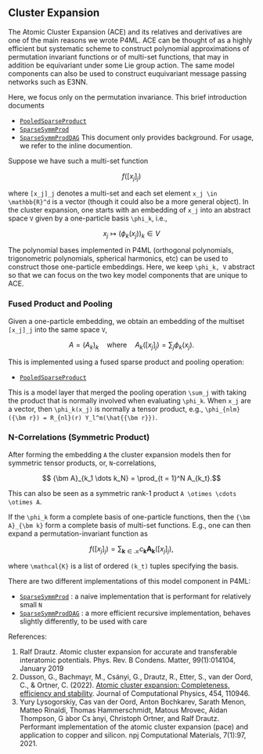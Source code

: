 ## Cluster Expansion

The Atomic Cluster Expansion (ACE) and its relatives and derivatives are one of the main reasons we wrote P4ML. 
ACE can be thought of as a highly efficient but systematic scheme to construct polynomial approximations of permutation invariant functions or of multi-set functions, that may in addition be equivariant under some Lie group action. The same model components can also be used to construct euquivariant message passing networks such as E3NN. 

Here, we focus only on the permutation invariance. This brief introduction documents 
- [`PooledSparseProduct`](@ref)
- [`SparseSymmProd`](@ref)
- [`SparseSymmProdDAG`](@ref) 
This document only provides background. For usage, we refer to the inline documention. 



Suppose we have such a multi-set function
```math 
    f( [x_j]_j )
```
where ``[x_j]_j`` denotes a multi-set and each set element ``x_j \in \mathbb{R}^d`` is a vector (though it could also be a more general object). In the cluster expansion, one starts with an embedding of ``x_j`` into an abstract space ``V`` given by a one-particle basis ``\phi_k``, i.e., 
```math 
    x_j \mapsto (\phi_k(x_j))_k \in V
```
The polynomial bases implemented in P4ML (orthogonal polynomials, trigonometric polynomials, spherical harmonics, etc) can be used to construct those one-particle embeddings. Here, we keep ``\phi_k, V`` abstract so that we can focus on the two key model components that are unique to ACE. 

### Fused Product and Pooling

Given a one-particle embedding, we obtain an embedding of the multiset ``[x_j]_j`` into the same space ``V``, 
```math
   A = (A_k)_k \quad \text{where} \quad 
   A_k( [x_j]_j ) = \sum_j \phi_k(x_j).
```
This is implemented using a fused sparse product and pooling operation:
- [`PooledSparseProduct`](@ref)

This is a model layer that merged the pooling operation ``\sum_j`` with taking the product that is normally involved when evaluating ``\phi_k``. When ``x_j`` are a vector, then ``\phi_k(x_j)`` is normally a tensor product, e.g., ``\phi_{nlm}({\bm r}) = R_{nl}(r) Y_l^m(\hat{{\bm r}})``. 

### N-Correlations (Symmetric Product)

After forming the embedding ``A`` the cluster expansion models then for symmetric tensor products, or, ``N``-correlations, 
```math
   {\bm A}_{k_1 \dots k_N} = \prod_{t = 1}^N A_{k_t}.
```
This can also be seen as a symmetric rank-1 product ``A \otimes \cdots \otimes A``. 

If the ``\phi_k`` form a complete basis of one-particle functions, then the ``{\bm A}_{\bm k}`` form a complete basis of multi-set functions. E.g., one can then expand a permutation-invariant function as 
```math
   f([x_j]_j) = \sum_{\bm k \in \mathcal{K}} c_{\bm k} {\bm A}_{\bm k}([x_j]_j),
```
where ``\mathcal{K}`` is a list of ordered ``(k_t)`` tuples specifying the basis. 

There are two different implementations of this model component in P4ML: 
- [`SparseSymmProd`](@ref) : a naive implementation that is performant for relatively small ``N``
- [`SparseSymmProdDAG`](@ref) : a more efficient recursive implementation, behaves slightly differently, to be used with care




References:
1. Ralf Drautz. Atomic cluster expansion for accurate and transferable interatomic potentials. Phys. Rev. B Condens. Matter, 99(1):014104, January 2019
2. Dusson, G., Bachmayr, M., Csányi, G., Drautz, R., Etter, S., van der Oord, C., & Ortner, C. (2022). [Atomic cluster expansion: Completeness, efficiency and stability](https://arxiv.org/pdf/1911.03550.pdf). Journal of Computational Physics, 454, 110946.
3. Yury Lysogorskiy, Cas van der Oord, Anton Bochkarev, Sarath Menon, Matteo Rinaldi, Thomas Hammerschmidt, Matous Mrovec, Aidan Thompson, G ́abor Cs ́anyi, Christoph Ortner, and Ralf Drautz. Performant implementation of the atomic cluster expansion (pace) and application to copper and silicon. npj Computational Materials, 7(1):97, 2021.
